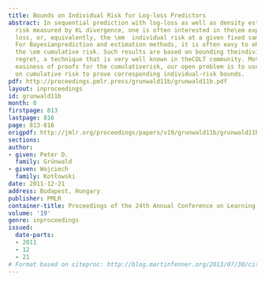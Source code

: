 ```yaml
---
title: Bounds on Individual Risk for Log-loss Predictors
abstract: In sequential prediction with log-loss as well as density estimationwith
  risk measured by KL divergence, one is often interested in the\em expected instantaneous
  loss, or, equivalently, the \em  individual risk at a given fixed sample size n.
  For Bayesianprediction and estimation methods, it is often easy to obtain boundson
  the \em cumulative risk. Such results are based on bounding theindividual sequence
  regret, a technique that is very well known in theCOLT community. Motivated by the
  easiness of proofs for the cumulativerisk, our open problem is to use the results
  on cumulative risk to prove corresponding individual-risk bounds.
pdf: http://proceedings.pmlr.press/grunwald11b/grunwald11b.pdf
layout: inproceedings
id: grunwald11b
month: 0
firstpage: 813
lastpage: 816
page: 813-816
origpdf: http://jmlr.org/proceedings/papers/v19/grunwald11b/grunwald11b.pdf
sections: 
author:
- given: Peter D.
  family: Grünwald
- given: Wojciech
  family: Kotłowski
date: 2011-12-21
address: Budapest, Hungary
publisher: PMLR
container-title: Proceedings of the 24th Annual Conference on Learning Theory
volume: '19'
genre: inproceedings
issued:
  date-parts:
  - 2011
  - 12
  - 21
# Format based on citeproc: http://blog.martinfenner.org/2013/07/30/citeproc-yaml-for-bibliographies/
---
```

